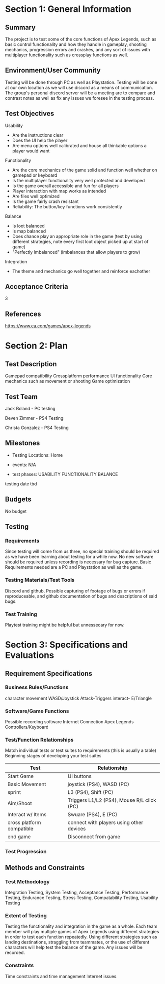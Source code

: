 # Section 1: General Information

## Summary

The project is to test some of the core functions of Apex Legends, such as basic control functionality and how they handle in gameplay, shooting mechanics, progression errors and crashes, and any sort of issues with multiplayer functionality such as crossplay functions as well.

## Environment/User Community
Testing will be done through PC as well as Playstation.
Testing will be done at our own location as we will use discord as a means
of communication. The group's personal discord server will be a meeting are to compare and contrast notes 
as well as fix any issues we foresee in the testing process.


## Test Objectives

 Usability
* Are the instructions clear
* Does the UI help the player
* Are menu options well calibrated and house all thinkable options a player would want

Functionality
* Are the core mechanics of the game solid and function well whether on gamepad or keyboard 
* Is the multiplayer functionality very well protected and developed
* Is the game overall accessible and fun for all players
* Player interaction with map works as intended
* Are files well optimized
* Is the game fairly crash resistant
* Reliability: The button/key functions work consistently
     
 Balance
* Is loot balanced
* Is map balanced
* Does chance play an appropriate role in the game (test by using different strategies, note every first loot object picked up at start of game) 
* "Perfectly Imbalanced" (imbalances that allow players to grow)
     
    
Integration
* The theme and mechanics go well together and reinforce eachother
  
  

## Acceptance Criteria

3

## References
https://www.ea.com/games/apex-legends

# Section 2: Plan
## Test Description

Gamepad compatibility
Crossplatform performance
UI functionality
Core mechanics such as movement or shooting
Game optimization

## Test Team

Jack Boland - 
PC testing

Deven Zimmer -
PS4 Testing

Christa Gonzalez - 
PS4 Testing
## Milestones

* Testing Locations: Home
* events: N/A

* test phases:
    USABILITY
    FUNCTIONALITY
    BALANCE

testing date tbd


## Budgets

No budget

## Testing
### Requirements

Since testing will come from us three, no special training should be required as we have been learning about testing for a while now. 
No new software should be required unless recording is necessary for bug capture.
Basic Requirements needed are a PC and Playstation as well as the game.

### Testing Materials/Test Tools

Discord and github.
Possible capturing of footage of bugs or errors if reproduceable, and github documentation of bugs and descriptions of said bugs.


### Test Training

Playtest training might be helpful but unnessecary for now.

# Section 3: Specifications and Evaluations

## Requirement Specifications

### Business Rules/Functions

character movement WASD/Joystick
Attack-Triggers
interact- E/Triangle

### Software/Game Functions

Possible recording software
Internet Connection 
Apex Legends
Controllers/Keyboard

### Test/Function Relationships

Match individual tests or test suites to requirements (this is usually a table)
Beginning stages of developing your test suites

| Test  | Relationship |
| ------------- | ------------- |
|Start Game | UI buttons |
| Basic Movement | joystick (PS4), WASD (PC)  |
| sprint | L3 (PS4), Shift (PC) |
| Aim/Shoot  | Triggers L1/L2 (PS4), Mouse R/L click (PC)  |
| Interact w/ Items| Swuare (PS4), E (PC) |
| cross platform compatible | connect with players using other devices |
|end game | Disconnect from game|

### Test Progression


## Methods and Constraints

### Test Methodology

Integration Testing, System Testing, Acceptance Testing, Performance Testing, Endurance Testing, Stress Testing, Compatability Testing, Usability Testing

### Extent of Testing
Testing the functionality and integration in the game as a whole.
Each team member will play multiple games of Apex Legends using different strategies in order to test each function repeatedly.
Using different strategies such as landing destinations, straggling from teammates, or the use of different characters
will help test the balance of the game. Any issues will be recorded.
### Constraints
Time constraints and time management
Internet issues
